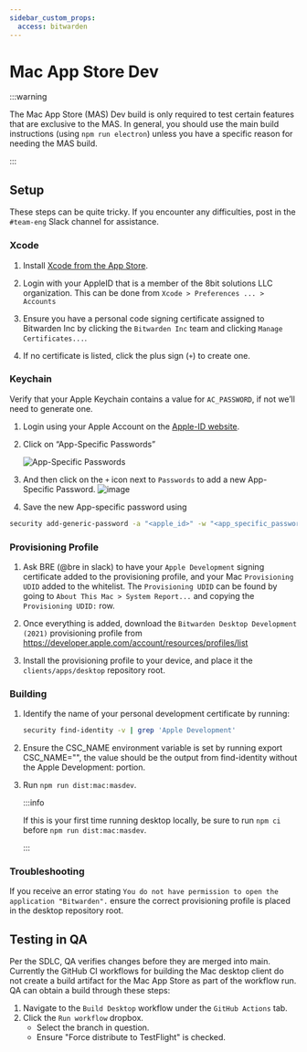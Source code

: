 ```yaml
---
sidebar_custom_props:
  access: bitwarden
---
```


# Mac App Store Dev

:::warning

The Mac App Store (MAS) Dev build is only required to test certain features that are exclusive to
the MAS. In general, you should use the main build instructions (using `npm run electron`) unless
you have a specific reason for needing the MAS build.

:::

## Setup

These steps can be quite tricky. If you encounter any difficulties, post in the `#team-eng` Slack
channel for assistance.

### Xcode

1. Install [Xcode from the App Store](https://apps.apple.com/us/app/xcode/id497799835?mt=12).

1. Login with your AppleID that is a member of the 8bit solutions LLC organization. This can be done
   from `Xcode > Preferences ... > Accounts`

1. Ensure you have a personal code signing certificate assigned to Bitwarden Inc by clicking the
   `Bitwarden Inc` team and clicking `Manage Certificates...`.

1. If no certificate is listed, click the plus sign (`+`) to create one.

### Keychain

Verify that your Apple Keychain contains a value for `AC_PASSWORD`, if not we’ll need to generate
one.

1. Login using your Apple Account on the [Apple-ID website](https://appleid.apple.com/).

2. Click on “App-Specific Passwords”

   ![App-Specific Passwords](./app-specific-passwords.png)

3. And then click on the `+` icon next to `Passwords` to add a new App-Specific Password.
   ![image](./app-specific-passwords2.png)

4. Save the new App-specific password using

```bash
security add-generic-password -a "<apple_id>" -w "<app_specific_password>" -s "AC_PASSWORD"
```

### Provisioning Profile

1. Ask BRE (@bre in slack) to have your `Apple Development` signing certificate added to the
   provisioning profile, and your Mac `Provisioning UDID` added to the whitelist. The
   `Provisioning UDID` can be found by going to `About This Mac > System Report...` and copying the
   `Provisioning UDID:` row.

2. Once everything is added, download the `Bitwarden Desktop Development (2021)` provisioning
   profile from https://developer.apple.com/account/resources/profiles/list

3. Install the provisioning profile to your device, and place it the `clients/apps/desktop`
   repository root.

### Building

1. Identify the name of your personal development certificate by running:
   ```zsh
   security find-identity -v | grep 'Apple Development'
   ```
2. Ensure the CSC_NAME environment variable is set by running export CSC_NAME="", the value should
   be the output from find-identity without the Apple Development: portion.

3. Run `npm run dist:mac:masdev`.

   :::info

   If this is your first time running desktop locally, be sure to run `npm ci` before
   `npm run dist:mac:masdev`.

   :::

### Troubleshooting

If you receive an error stating `You do not have permission to open the application "Bitwarden".`
ensure the correct provisioning profile is placed in the desktop repository root.

## Testing in QA

Per the SDLC, QA verifies changes before they are merged into main. Currently the GitHub CI
workflows for building the Mac desktop client do not create a build artifact for the Mac App Store
as part of the workflow run. QA can obtain a build through these steps:

1. Navigate to the `Build Desktop` workflow under the `GitHub Actions` tab.
2. Click the `Run workflow` dropbox.
   - Select the branch in question.
   - Ensure "Force distribute to TestFlight" is checked.
